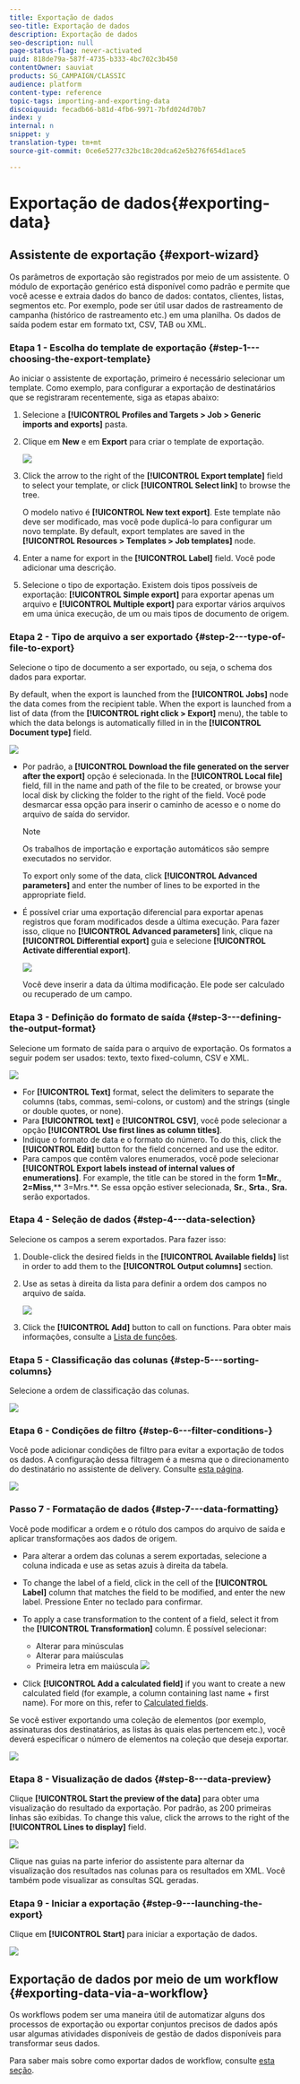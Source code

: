 ```yaml
---
title: Exportação de dados
seo-title: Exportação de dados
description: Exportação de dados
seo-description: null
page-status-flag: never-activated
uuid: 818de79a-587f-4735-b333-4bc702c3b450
contentOwner: sauviat
products: SG_CAMPAIGN/CLASSIC
audience: platform
content-type: reference
topic-tags: importing-and-exporting-data
discoiquuid: fecadb66-b81d-4fb6-9971-7bfd024d70b7
index: y
internal: n
snippet: y
translation-type: tm+mt
source-git-commit: 0ce6e5277c32bc18c20dca62e5b276f654d1ace5

---
```



# Exportação de dados{#exporting-data}

## Assistente de exportação {#export-wizard}

Os parâmetros de exportação são registrados por meio de um assistente. O módulo de exportação genérico está disponível como padrão e permite que você acesse e extraia dados do banco de dados: contatos, clientes, listas, segmentos etc. Por exemplo, pode ser útil usar dados de rastreamento de campanha (histórico de rastreamento etc.) em uma planilha. Os dados de saída podem estar em formato txt, CSV, TAB ou XML.

### Etapa 1 - Escolha do template de exportação {#step-1---choosing-the-export-template}

Ao iniciar o assistente de exportação, primeiro é necessário selecionar um template. Como exemplo, para configurar a exportação de destinatários que se registraram recentemente, siga as etapas abaixo:

1. Selecione a **[!UICONTROL Profiles and Targets > Job > Generic imports and exports]** pasta.
1. Clique em **New** e em **Export** para criar o template de exportação.

   ![](assets/s_ncs_user_export_wizard01.png)

1. Click the arrow to the right of the **[!UICONTROL Export template]** field to select your template, or click **[!UICONTROL Select link]** to browse the tree.

   O modelo nativo é **[!UICONTROL New text export]**. Este template não deve ser modificado, mas você pode duplicá-lo para configurar um novo template. By default, export templates are saved in the **[!UICONTROL Resources > Templates > Job templates]** node.

1. Enter a name for export in the **[!UICONTROL Label]** field. Você pode adicionar uma descrição.
1. Selecione o tipo de exportação. Existem dois tipos possíveis de exportação: **[!UICONTROL Simple export]** para exportar apenas um arquivo e **[!UICONTROL Multiple export]** para exportar vários arquivos em uma única execução, de um ou mais tipos de documento de origem.

### Etapa 2 - Tipo de arquivo a ser exportado {#step-2---type-of-file-to-export}

Selecione o tipo de documento a ser exportado, ou seja, o schema dos dados para exportar.

By default, when the export is launched from the **[!UICONTROL Jobs]** node the data comes from the recipient table. When the export is launched from a list of data (from the **[!UICONTROL right click > Export]** menu), the table to which the data belongs is automatically filled in in the **[!UICONTROL Document type]** field.

![](assets/s_ncs_user_export_wizard02.png)

* Por padrão, a **[!UICONTROL Download the file generated on the server after the export]** opção é selecionada. In the **[!UICONTROL Local file]** field, fill in the name and path of the file to be created, or browse your local disk by clicking the folder to the right of the field. Você pode desmarcar essa opção para inserir o caminho de acesso e o nome do arquivo de saída do servidor.

   >[!NOTE]
   >
   >Os trabalhos de importação e exportação automáticos são sempre executados no servidor.
   >
   >To export only some of the data, click **[!UICONTROL Advanced parameters]** and enter the number of lines to be exported in the appropriate field.

* É possível criar uma exportação diferencial para exportar apenas registros que foram modificados desde a última execução. Para fazer isso, clique no **[!UICONTROL Advanced parameters]** link, clique na **[!UICONTROL Differential export]** guia e selecione **[!UICONTROL Activate differential export]**.

   ![](assets/s_ncs_user_export_wizard02_b.png)

   Você deve inserir a data da última modificação. Ele pode ser calculado ou recuperado de um campo.

### Etapa 3 - Definição do formato de saída {#step-3---defining-the-output-format}

Selecione um formato de saída para o arquivo de exportação. Os formatos a seguir podem ser usados: texto, texto fixed-column, CSV e XML.

![](assets/s_ncs_user_export_wizard03.png)

* For **[!UICONTROL Text]** format, select the delimiters to separate the columns (tabs, commas, semi-colons, or custom) and the strings (single or double quotes, or none).
* Para **[!UICONTROL text]** e **[!UICONTROL CSV]**, você pode selecionar a opção **[!UICONTROL Use first lines as column titles]**.
* Indique o formato de data e o formato do número. To do this, click the **[!UICONTROL Edit]** button for the field concerned and use the editor.
* Para campos que contêm valores enumerados, você pode selecionar **[!UICONTROL Export labels instead of internal values of enumerations]**. For example, the title can be stored in the form **1=Mr.**, **2=Miss**,** 3=Mrs.**. Se essa opção estiver selecionada, **Sr.**, **Srta.**, **Sra.** serão exportados.

### Etapa 4 - Seleção de dados {#step-4---data-selection}

Selecione os campos a serem exportados. Para fazer isso:

1. Double-click the desired fields in the **[!UICONTROL Available fields]** list in order to add them to the **[!UICONTROL Output columns]** section.
1. Use as setas à direita da lista para definir a ordem dos campos no arquivo de saída.

   ![](assets/s_ncs_user_export_wizard04.png)

1. Click the **[!UICONTROL Add]** button to call on functions. Para obter mais informações, consulte a [Lista de funções](../../platform/using/defining-filter-conditions.md#list-of-functions).

### Etapa 5 - Classificação das colunas {#step-5---sorting-columns}

Selecione a ordem de classificação das colunas.

![](assets/s_ncs_user_export_wizard05.png)

### Etapa 6 - Condições de filtro {#step-6---filter-conditions-}

Você pode adicionar condições de filtro para evitar a exportação de todos os dados. A configuração dessa filtragem é a mesma que o direcionamento do destinatário no assistente de delivery. Consulte [esta página](../../delivery/using/steps-defining-the-target-population.md).

![](assets/s_ncs_user_export_wizard05_b.png)

### Passo 7 - Formatação de dados {#step-7---data-formatting}

Você pode modificar a ordem e o rótulo dos campos do arquivo de saída e aplicar transformações aos dados de origem.

* Para alterar a ordem das colunas a serem exportadas, selecione a coluna indicada e use as setas azuis à direita da tabela.
* To change the label of a field, click in the cell of the **[!UICONTROL Label]** column that matches the field to be modified, and enter the new label. Pressione Enter no teclado para confirmar.
* To apply a case transformation to the content of a field, select it from the **[!UICONTROL Transformation]** column. É possível selecionar:

   * Alterar para minúsculas
   * Alterar para maiúsculas
   * Primeira letra em maiúscula
   ![](assets/s_ncs_user_export_wizard06.png)

* Click **[!UICONTROL Add a calculated field]** if you want to create a new calculated field (for example, a column containing last name + first name). For more on this, refer to [Calculated fields](../../platform/using/importing-data.md#calculated-fields).

Se você estiver exportando uma coleção de elementos (por exemplo, assinaturas dos destinatários, as listas às quais elas pertencem etc.), você deverá especificar o número de elementos na coleção que deseja exportar.

![](assets/s_ncs_user_export_wizard06_c.png)

### Etapa 8 - Visualização de dados {#step-8---data-preview}

Clique **[!UICONTROL Start the preview of the data]** para obter uma visualização do resultado da exportação. Por padrão, as 200 primeiras linhas são exibidas. To change this value, click the arrows to the right of the **[!UICONTROL Lines to display]** field.

![](assets/s_ncs_user_export_wizard07.png)

Clique nas guias na parte inferior do assistente para alternar da visualização dos resultados nas colunas para os resultados em XML. Você também pode visualizar as consultas SQL geradas.

### Etapa 9 - Iniciar a exportação {#step-9---launching-the-export}

Clique em **[!UICONTROL Start]** para iniciar a exportação de dados.

![](assets/s_ncs_user_export_wizard08.png)

## Exportação de dados por meio de um workflow {#exporting-data-via-a-workflow}

Os workflows podem ser uma maneira útil de automatizar alguns dos processos de exportação ou exportar conjuntos precisos de dados após usar algumas atividades disponíveis de gestão de dados disponíveis para transformar seus dados.

Para saber mais sobre como exportar dados de workflow, consulte [esta seção](../../workflow/using/how-to-use-workflow-data.md).
